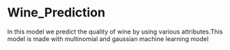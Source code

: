 # Wine_Prediction
In this model we predict the quality of wine by using various attributes.This model is made with multinomial and gaussian machine learning model
